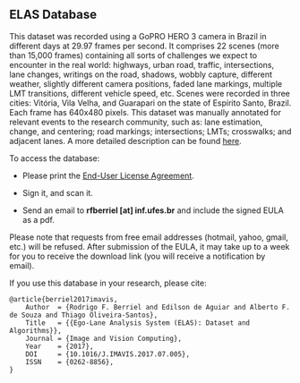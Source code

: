 ## ELAS Database

This dataset was recorded using a GoPRO HERO 3 camera in Brazil in different days at 29.97 frames per second. It comprises 22 scenes (more than 15,000 frames) containing all sorts of challenges we expect to encounter in the real world: highways, urban road, traffic, intersections, lane changes, writings on the road, shadows, wobbly capture, different weather, slightly different camera positions, faded lane markings, multiple LMT transitions, different vehicle speed, etc. Scenes were recorded in three cities: Vitória, Vila Velha, and Guarapari on the state of Espírito Santo, Brazil. Each frame has 640x480 pixels. This dataset was manually annotated for relevant events to the research community, such as: lane estimation, change, and centering; road markings; intersections; LMTs; crosswalks; and adjacent lanes. A more detailed description can be found [here](http://www.lcad.inf.ufes.br/wiki/index.php/Ego-Lane_Analysis_System).

To access the database:

- Please print the [End-User License Agreement](https://github.com/rodrigoberriel/ego-lane-analysis-system/blob/master/datasets/EULA.pdf).

- Sign it, and scan it.

- Send an email to **rfberriel [at] inf.ufes.br** and include the signed EULA as a pdf.

Please note that requests from free email addresses (hotmail, yahoo, gmail, etc.) will be refused. After submission of the EULA, it may take up to a week for you to receive the download link (you will receive a notification by email).

If you use this database in your research, please cite:

    @article{berriel2017imavis,
        Author  = {Rodrigo F. Berriel and Edilson de Aguiar and Alberto F. de Souza and Thiago Oliveira-Santos},
        Title   = {{Ego-Lane Analysis System (ELAS): Dataset and Algorithms}},
        Journal = {Image and Vision Computing},
        Year    = {2017},
        DOI     = {10.1016/J.IMAVIS.2017.07.005},
        ISSN    = {0262-8856},
    }
